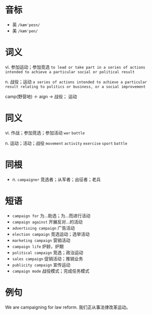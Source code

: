 # 音标

- 英 `/kæm'peɪn/`
- 美 `/kæm'pen/`

# 词义

vi. 参加运动；参加竞选
`to lead or take part in a series of actions intended to achieve a particular social or political result`

n. 战役；运动
`a series of actions intended to achieve a particular result relating to politics or business, or a social improvement`



camp(野营地) ＋ aign → 战役； 运动

# 同义

vi. 作战；参加竞选；参加活动
`war` `battle`

n. 运动；活动；战役
`movement` `activity` `exercise` `sport` `battle`

# 同根

- n. `campaigner` 竞选者；从军者；出征者；老兵

# 短语

- `campaign for` 为…助选；为…而进行活动
- `campaign against` 开展反对…的活动
- `advertising campaign` 广告活动
- `election campaign` 竞选运动；选举活动
- `marketing campaign` 营销活动
- `campaign life` 炉龄，炉期
- `political campaign` 竞选；政治运动
- `sales campaign` 促销活动；推销业务
- `publicity campaign` 宣传运动
- `campaign mode` 战役模式；完成任务模式

# 例句

We are campaigning for law reform.
我们正从事法律改革运动。


